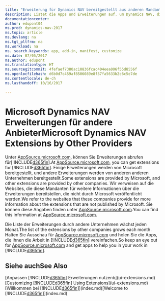 ```yaml
---
title: "Erweiterung für Dynamics NAV bereitgestellt aus anderen Mandanten"
description: Listet die Apps und Erweiterungen auf, um Dynamics NAV, die von anderen Mandanten bereitgestellt werden, anzupassen.
documentationcenter: 
author: edupont04
ms.prod: dynamics-nav-2017
ms.topic: article
ms.devlang: na
ms.tgt_pltfrm: na
ms.workload: na
ms. search.keywords: app, add-in, manifest, customize
ms.date: 07/05/2017
ms.author: edupont
ms.translationtype: HT
ms.sourcegitcommit: 4fefaef7380ac10836fcac404eea006f55d8556f
ms.openlocfilehash: d6b0d7c459af8506089e8f57fa5633b2c6c5e7de
ms.contentlocale: de-ch
ms.lasthandoff: 10/16/2017

---
```

# <a name="microsoft-dynamics-nav-extensions-by-other-providers"></a><span data-ttu-id="5fdc5-103">Microsoft Dynamics NAV Erweiterungen für andere Anbieter</span><span class="sxs-lookup"><span data-stu-id="5fdc5-103">Microsoft Dynamics NAV Extensions by Other Providers</span></span>
<span data-ttu-id="5fdc5-104">Unter [AppSource.microsoft.com](https://appsource.microsoft.com/), können Sie Erweiterungen abrufen für[!INCLUDE[d365fin](includes/d365fin_md.md)].</span><span class="sxs-lookup"><span data-stu-id="5fdc5-104">At [AppSource.microsoft.com](https://appsource.microsoft.com/), you can get extensions for [!INCLUDE[d365fin](includes/d365fin_md.md)].</span></span> <span data-ttu-id="5fdc5-105">Einige Erweiterungen werden von Microsoft bereitgestellt, und andere Erweiterungen werden von anderen anderen Unternehmen bereitgestellt.</span><span class="sxs-lookup"><span data-stu-id="5fdc5-105">Some extensions are provided by Microsoft, and other extensions are provided by other companies.</span></span> <span data-ttu-id="5fdc5-106">Wir verweisen auf die Websites, die diese Mandanten für weitere Informationen über die Erweiterungen bereitstellen, die nicht durch Microsoft veröffentlicht werden.</span><span class="sxs-lookup"><span data-stu-id="5fdc5-106">We refer to the websites that these companies provide for more information about the extensions that are not published by Microsoft.</span></span> <span data-ttu-id="5fdc5-107">Sie können diese Angaben finden unter [AppSource.microsoft.com](https://appsource.microsoft.com/en-us/marketplace/apps?product=dynamics-365%3Bdynamics-365-for-financials&page=1).</span><span class="sxs-lookup"><span data-stu-id="5fdc5-107">You can find this information at [AppSource.microsoft.com](https://appsource.microsoft.com/en-us/marketplace/apps?product=dynamics-365%3Bdynamics-365-for-financials&page=1).</span></span>  

<span data-ttu-id="5fdc5-108">Die Liste der Erweiterungen durch andere Unternehmen wächst jeden Monat.</span><span class="sxs-lookup"><span data-stu-id="5fdc5-108">The list of the extensions by other companies grows each month.</span></span> <span data-ttu-id="5fdc5-109">Halten Sie Ausschau für [AppSource.microsoft.com](https://appsource.microsoft.com/en-us/marketplace/apps?product=dynamics-365%3Bdynamics-365-for-financials&page=1) und holen Sie die Apps, die Ihnen die Arbeit in [!INCLUDE[d365fin](includes/d365fin_md.md)] vereinfachen.</span><span class="sxs-lookup"><span data-stu-id="5fdc5-109">So keep an eye out for [AppSource.microsoft.com](https://appsource.microsoft.com/en-us/marketplace/apps?product=dynamics-365%3Bdynamics-365-for-financials&page=1) and get apps to help you in your work in [!INCLUDE[d365fin](includes/d365fin_md.md)].</span></span>  

## <a name="see-also"></a><span data-ttu-id="5fdc5-110">Siehe auch</span><span class="sxs-lookup"><span data-stu-id="5fdc5-110">See Also</span></span>
<span data-ttu-id="5fdc5-111">[Anpassen [!INCLUDE[d365fin](includes/d365fin_md.md)] Erweiterungen nutzenb](ui-extensions.md)</span><span class="sxs-lookup"><span data-stu-id="5fdc5-111">[Customizing [!INCLUDE[d365fin](includes/d365fin_md.md)] Using Extensions](ui-extensions.md)</span></span>  
<span data-ttu-id="5fdc5-112">[Willkommen bei [!INCLUDE[d365fin](includes/d365fin_md.md)]](index.md)</span><span class="sxs-lookup"><span data-stu-id="5fdc5-112">[Welcome to [!INCLUDE[d365fin](includes/d365fin_md.md)]](index.md)</span></span>  

